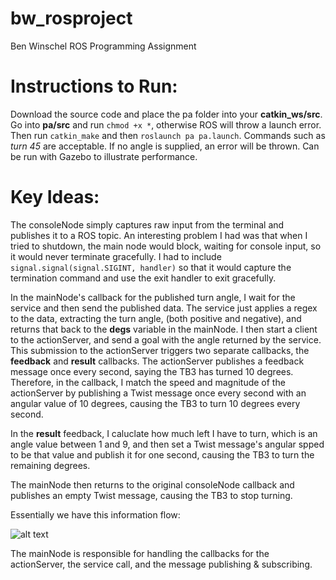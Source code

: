 # bw_rosproject
Ben Winschel ROS Programming Assignment

# Instructions to Run:
Download the source code and place the pa folder into your __catkin_ws/src__. Go into __pa/src__ and run ```chmod +x *```, otherwise ROS will throw a launch error. Then run ```catkin_make``` and then ```roslaunch pa pa.launch```. Commands such as _turn 45_ are acceptable. If no angle is supplied, an error will be thrown. Can be run with Gazebo to illustrate performance.

# Key Ideas:
The consoleNode simply captures raw input from the terminal and publishes it to a ROS topic. An interesting problem I had was that when I tried to shutdown, the main node would block, waiting for console input, so it would never terminate gracefully. I had to include ```signal.signal(signal.SIGINT, handler)``` so that it would capture the termination command and use the exit handler to exit gracefully.

In the mainNode's callback for the published turn angle, I wait for the service and then send the published data. The service just applies a regex to the data, extracting the turn angle, (both positive and negative), and returns that back to the __degs__ variable in the mainNode. I then start a client to the actionServer, and send a goal with the angle returned by the service. This submission to the actionServer triggers two separate callbacks, the __feedback__ and __result__ callbacks. The actionServer publishes a feedback message once every second, saying the TB3 has turned 10 degrees. Therefore, in the callback, I match the speed and magnitude of the actionServer by publishing a Twist message once every second with an angular value of 10 degrees, causing the TB3 to turn 10 degrees every second.

In the __result__ feedback, I caluclate how much left I have to turn, which is an angle value between 1 and 9, and then set a Twist message's angular spped to be that value and publish it for one second, causing the TB3 to turn the remaining degrees.

The mainNode then returns to the original consoleNode callback and publishes an empty Twist message, causing the TB3 to stop turning.

Essentially we have this information flow:

![alt text](https://github.com/campusrover/bw_rosproject/blob/master/Drawing%20(10).png)

The mainNode is responsible for handling the callbacks for the actionServer, the service call, and the message publishing & subscribing.
